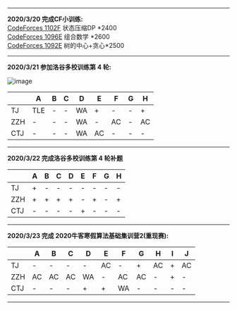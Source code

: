<hr>

**2020/3/20 完成CF小训练:**<br>
[CodeForces 1102F](http://codeforces.com/problemset/problem/1102/F) 状态压缩DP \*2400 <br>
[CodeForces 1096E](http://codeforces.com/problemset/problem/1096/E) 组合数学 \*2600 <br>
[CodeForces 1092E](http://codeforces.com/problemset/problem/1092/E) 树的中心+贪心\*2500 <br>

<hr>

**2020/3/21 参加洛谷多校训练第 4 轮:**<br>

![image](https://github.com/Zery955/ACM/blob/master/%E5%9B%BE%E7%89%87%E6%96%87%E4%BB%B6/%E5%A4%9A%E6%A0%A1%E8%AE%AD%E7%BB%83%E7%AC%AC%204%20%E8%BD%AE%E6%A6%9C%E5%8D%95.PNG)

|      | A    | B    | C    | D    | E    | F    | G    | H    |
| ---- | ---- | ---- | ---- | ---- | ---- | ---- | ---- | ---- |
| TJ   | TLE  | -    | -    | WA   | +    | -    | -    | +    |
| ZZH  | -    | -    | -    | WA   | -    | AC   | -    | AC   |
| CTJ  | -    | -    | -    | WA   | AC   | -    | -    | -    |





<hr>

**2020/3/22 完成洛谷多校训练第 4 轮补题**<br>

|      | A    | B    | C    | D    | E    | F    | G    | H    |
| ---- | ---- | ---- | ---- | ---- | ---- | ---- | ---- | ---- |
| TJ   | +    | -    | -    | -    | -    | -    | -    | -    |
| ZZH  | +    | +    | +    | +    | -    | +    | -    | +    |
| CTJ  | -    | -    | -    | -    | +    | -    | -    | -    |



<hr>

**2020/3/23 完成 2020牛客寒假算法基础集训营2(重现赛):**



|      | A    | B    | C    | D    | E    | F    | G    | H    | I    | J    |
| ---- | ---- | ---- | ---- | ---- | ---- | ---- | ---- | ---- | ---- | ---- |
| TJ   | -    | -    | -    | -    | AC   | -    | +    | AC   | +    | AC   |
| ZZH  | AC   | AC   | AC   | WA   | -    | AC   | AC   | -    | +    | -    |
| CTJ  | -    | -    | -    | +    | +    | WA   | -    | -    | -    | -    |

<hr>




